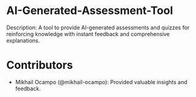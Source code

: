 # AI-Generated-Assessment-Tool
Description: A tool to provide AI-generated assessments and quizzes for reinforcing knowledge with instant feedback and comprehensive explanations.

# Contributors
- Mikhail Ocampo (@mikhail-ocampo): Provided valuable insights and feedback.
